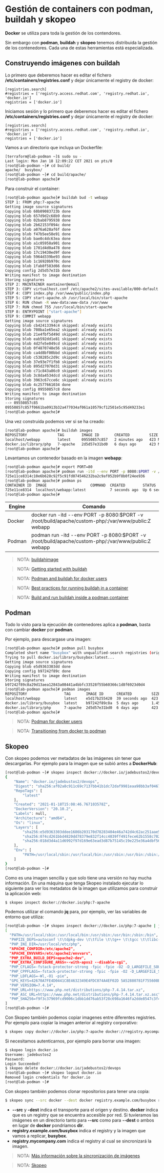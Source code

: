 # Gestión de containers con podman, buildah y skopeo

**Docker** se utiliza para toda la gestión de los contendores.

Sin embargo con **podman**, **buildah** y **skopeo** tenemos distribuida la gestión de los contenedores. Cada una de estas herramientas está especializada.

## Construyendo imágenes con buildah

Lo primero que deberemos hacer es editar el fichero **/etc/containers/registries.conf** y dejar únicamente el registry de docker:

```
[registries.search]
#registries = ['registry.access.redhat.com', 'registry.redhat.io', 'docker.io']
registries = ['docker.io']
```

Iniciamos sesión y lo primero que deberemos hacer es editar el fichero **/etc/containers/registries.conf** y dejar únicamente el registry de docker:

```
[registries.search]
#registries = ['registry.access.redhat.com', 'registry.redhat.io', 'docker.io']
registries = ['docker.io']
```
Vamos a un directorio que incluya un Dockerfile:

```bash
[terraform@lab-podman ~]$ sudo su -
Last login: Mon Jan 18 12:09:22 CET 2021 on pts/0
[root@lab-podman ~]# cd build/
apache/  busybox/ 
[root@lab-podman ~]# cd build/apache/
[root@lab-podman apache]#
```

Para construir el container:

```bash
[root@lab-podman apache]# buildah bud -t webapp
STEP 1: FROM php:7-apache
Getting image source signatures
Copying blob 60b09083723b done  
Copying blob 657d9d2c68b9 done  
Copying blob 02bab8795938 done  
Copying blob 2b62153f094c done  
Copying blob a076a628af6f done  
Copying blob f47b5ee58e91 done  
Copying blob bae0c4dc63ea done  
Copying blob a1c05958a901 done  
Copying blob 1701d4d0a478 done  
Copying blob 17c19430ed9f done  
Copying blob 5964d339be93 done  
Copying blob 1c16920b970c done  
Copying blob 1fab8f583d66 done  
Copying config 2d5d57e31b done  
Writing manifest to image destination
Storing signatures
STEP 2: MAINTAINER mantainer@email
STEP 3: COPY virtualhost.conf /etc/apache2/sites-available/000-default.conf
STEP 4: COPY index.php /var/www/public/index.php
STEP 5: COPY start-apache.sh /usr/local/bin/start-apache
STEP 6: RUN chown -R www-data:www-data /var/www
STEP 7: RUN chmod 755 /usr/local/bin/start-apache
STEP 8: ENTRYPOINT ["start-apache"]
STEP 9: COMMIT webapp
Getting image source signatures
Copying blob cb42413394c4 skipped: already exists  
Copying blob 708ba1e65ea2 skipped: already exists  
Copying blob 21e4fbf5d49d skipped: already exists  
Copying blob eab592dd1e81 skipped: already exists  
Copying blob 4d2fe5e049cd skipped: already exists  
Copying blob 0f4870748e56 skipped: already exists  
Copying blob ca4d8bf00bbd skipped: already exists  
Copying blob c538285c2d9c skipped: already exists  
Copying blob 37e93e7f1fb8 skipped: already exists  
Copying blob 895d27070d31 skipped: already exists  
Copying blob c71c843a86c0 skipped: already exists  
Copying blob 3c8da4534dcd skipped: already exists  
Copying blob 3963c67cce6c skipped: already exists  
Copying blob 4c2577661034 done  
Copying config 09550857c8 done  
Writing manifest to image destination
Storing signatures
--> 09550857c85
09550857c857f0661ba0913b32a477034af061a10579cf12501e5c95d49233e1
[root@lab-podman apache]# 
```

Una vez construida podemos ver si se ha creado:

```bash
[root@lab-podman apache]# buildah images
REPOSITORY              TAG        IMAGE ID       CREATED         SIZE
localhost/webapp        latest     09550857c857   2 minutes ago   423 MB
docker.io/library/php   7-apache   2d5d57e31bd0   6 days ago      423 MB
[root@lab-podman apache]#
```

Levantamos un contenedor basado en la imagen **webapp**:

```bash
[root@lab-podman apache]# export PORT=80
[root@lab-podman apache]# podman run -itd --env PORT -p 8080:$PORT -v /root/build/apache/custom-php/:/var/www/public:Z webapp
725e11ce8314c10e6b628c92f5c91fd074546232ba2c9af052b9f8b0f24ee936
[root@lab-podman apache]# podman ps
CONTAINER ID  IMAGE                    COMMAND  CREATED        STATUS            PORTS                 NAMES
725e11ce8314  localhost/webapp:latest           7 seconds ago  Up 6 seconds ago  0.0.0.0:8080->80/tcp  sharp_curie
[root@lab-podman apache]#
```

| Engine | Comando |
---------|---------
| Docker | docker run -itd --env PORT -p 8080:$PORT -v /root/build/apache/custom-php/:/var/www/public:Z webapp |
| Podman | podman run -itd --env PORT -p 8080:$PORT -v /root/build/apache/custom-php/:/var/www/public:Z webapp |


> NOTA: [buildahimage](https://github.com/containers/buildah/tree/master/contrib/buildahimage)

> NOTA: [Getting started with buildah](https://developers.redhat.com/blog/2021/01/11/getting-started-with-buildah/)

> NOTA: [Podman and buildah for docker users](https://developers.redhat.com/blog/2019/02/21/podman-and-buildah-for-docker-users/)

> NOTA: [Best practices for running buildah in a container](https://developers.redhat.com/blog/2019/08/14/best-practices-for-running-buildah-in-a-container/)

> NOTA: [Build and run buildah inside a podman container](https://developers.redhat.com/blog/2019/04/04/build-and-run-buildah-inside-a-podman-container/)

## Podman

Todo lo visto para la ejecución de contenedores aplica a **podman**, basta con cambiar **docker** por **podman**.

Por ejemplo, para descargase una imagen:

```bash
[root@lab-podman apache]# podman pull busybox
Completed short name "busybox" with unqualified-search registries (origin: /etc/containers/registries.conf)
Trying to pull docker.io/library/busybox:latest...
Getting image source signatures
Copying blob e5d9363303dd done  
Copying config b97242f89c done  
Writing manifest to image destination
Storing signatures
b97242f89c8a29d13aea12843a08441a4bbfc33528f55b60366c1d8f6923d0d4
[root@lab-podman apache]# podman images
REPOSITORY                 TAG       IMAGE ID      CREATED         SIZE
localhost/webapp           latest    e5d17b255420  39 seconds ago  423 MB
docker.io/library/busybox  latest    b97242f89c8a  5 days ago      1.45 MB
docker.io/library/php      7-apache  2d5d57e31bd0  6 days ago      423 MB
[root@lab-podman apache]# 
```

> NOTA: [Podman for docker users](https://dzone.com/articles/podman-for-docker-users)

> NOTA: [Transitioning from docker to podman](https://developers.redhat.com/blog/2020/11/19/transitioning-from-docker-to-podman/)

## Skopeo

Con skopeo podemos ver metadatos de las imágenes sin tener que descargarlas. Por ejemplo para la imagen que se subió antes a **DockerHub**:

```bash
[root@lab-podman ~]# skopeo inspect docker://docker.io/jadebustos2/devops
{
    "Name": "docker.io/jadebustos2/devops",
    "Digest": "sha256:af02a8c911c69c7137bb41b1dc72daf9981eaa98bb3af0467b70f0e10732918a",
    "RepoTags": [
        "latest"
    ],
    "Created": "2021-01-18T15:08:46.767103578Z",
    "DockerVersion": "20.10.2",
    "Labels": null,
    "Architecture": "amd64",
    "Os": "linux",
    "Layers": [
        "sha256:e5d9363303ddee1686b203170d78283404e46a742d4c62ac251aae5acbda8df8",
        "sha256:074cd261bbd4820dd78379e832f14cc4039ff491fece62b1558c7026e27c9ab7",
        "sha256:018d3d4a11d6992f97d169e63ead3d87b75145c19e225e36a4dbf56563fbe60e"
    ],
    "Env": [
        "PATH=/usr/local/sbin:/usr/local/bin:/usr/sbin:/usr/bin:/sbin:/bin"
    ]
}
[root@lab-podman ~]#
```

Como es una imagen sencilla y que solo tiene una versión no hay mucha información. En una máquina que tenga Skopeo instalado ejecutar lo siguiente para ver los metadatos de la imagen que utilizamos para construir la aplicación web:

```bash
$ skopeo inspect docker://docker.io/php:7-apache
```

Podemos utilizar el comando **jq** para, por ejemplo, ver las variables de entorno que utiliza:

```bash
[root@lab-podman ~]# skopeo inspect docker://docker.io/php:7-apache | jq '.Env'
[
  "PATH=/usr/local/sbin:/usr/local/bin:/usr/sbin:/usr/bin:/sbin:/bin",
  "PHPIZE_DEPS=autoconf \t\tdpkg-dev \t\tfile \t\tg++ \t\tgcc \t\tlibc-dev \t\tmake \t\tpkg-config \t\tre2c",
  "PHP_INI_DIR=/usr/local/etc/php",
  "APACHE_CONFDIR=/etc/apache2",
  "APACHE_ENVVARS=/etc/apache2/envvars",
  "PHP_EXTRA_BUILD_DEPS=apache2-dev",
  "PHP_EXTRA_CONFIGURE_ARGS=--with-apxs2 --disable-cgi",
  "PHP_CFLAGS=-fstack-protector-strong -fpic -fpie -O2 -D_LARGEFILE_SOURCE -D_FILE_OFFSET_BITS=64",
  "PHP_CPPFLAGS=-fstack-protector-strong -fpic -fpie -O2 -D_LARGEFILE_SOURCE -D_FILE_OFFSET_BITS=64",
  "PHP_LDFLAGS=-Wl,-O1 -pie",
  "GPG_KEYS=42670A7FE4D0441C8E4632349E4FDC074A4EF02D 5A52880781F755608BF815FC910DEB46F53EA312",
  "PHP_VERSION=7.4.14",
  "PHP_URL=https://www.php.net/distributions/php-7.4.14.tar.xz",
  "PHP_ASC_URL=https://www.php.net/distributions/php-7.4.14.tar.xz.asc",
  "PHP_SHA256=f9f3c37969fcd9006c1dbb1dd76ab53f28c698a1646fa2dde8547c3f45e02886"
]
[root@lab-podman ~]# 
```

Con Skopeo también podemos copiar imagenes entre diferentes registries. Por ejemplo para copiar la imagen anterior al registry corporativo:

```bash
$ skopeo copy docker://docker.io/php:7-apache docker://registry.mycompany.com/php:7-apache
```

Si necesitamos autenticarnos, por ejemplo para borrar una imagen:

```bash
$ skopeo login docker.io
Username: jadebustos2
Password: 
Login Succeeded!
$ skopeo delete docker://docker.io/jadebustos2/devops
[root@lab-podman ~]# skopeo logout docker.io
Removed login credentials for docker.io
[root@lab-podman ~]# 
```

Con skopeo también podemos clonar repositorios para tener una copia:

```bash
$ skopeo sync --src docker --dest docker registry.example.com/busybox registry.mycompany.com
```

+ **--src** y **-dest** indica el transporte para el origen y destino. **docker** indica que es un registry que se encuentra accesible por red. Si tuvieramos las imágenes en un directorio tanto para **--src** como para **--dest** o ambos en lugar de **docker** pondríamos **dir**.
+ **registry.example.com/busybox** indica el registry y la imagen que vamos a replicar, **busybox**.
+ **registry.mycompany.com** indica el registry al cual se sincronizará la imagen.

> NOTA: [Más información sobre la sincronización de imágenes](https://github.com/containers/skopeo/blob/master/docs/skopeo-sync.1.md)

> NOTA: [Skopeo](https://github.com/containers/skopeo)